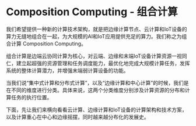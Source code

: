 # Composition Computing - 组合计算

我们希望提供一种新的计算技术架构，就是把边缘计算节点、云计算和IoT设备的算力无缝地组合在一起，为大规模的AI和IoT应用提供充足的算力。我们称之为组合计算 Composition Computing。

组合计算是边端云协同计算为核心，对云端、边缘和末端IoT设备计算资源一视同仁，建立起超强的资源管理和任务调度能力，最优化地完成大规模计算任务，发挥系统的整体计算潜力，并增强末端弱计算设备的功能。

当我们说“集中式计算和分布式计算”，以及“边缘计算和中心计算”的时候，我们是在不同的维度进行分类。具体来说，这两个分类维度分别涉及计算资源的分布和计算任务的执行位置。

下面，先让我们来横向看看云计算、边缘计算和IoT设备的计算架构和技术方案，以及计算重心在中心和边缘摇摆，同时越来越分布化的发展史。